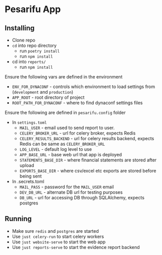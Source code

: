 # Pesarifu App

## Installing

- Clone repo
- `cd` into repo directory
    - run `poetry install`
    - run `npm install`
- cd into `reports/`
    - run `npm install`

Ensure the following vars are defined in the environment

- `ENV_FOR_DYNACONF` - controls which environment to load settings from
  (`development` and `production`)
- `APP_ROOT` - root directory of project
- `ROOT_PATH_FOR_DYNACONF` - where to find dynaconf settings files


Ensure the following are defined in `pesarifu.config` folder

- In `settings.toml`
    - `MAIL_USER` - email used to send report to user.
    - `CELERY_BROKER_URL` - url for celery broker, expects Redis
    - `CELERY_RESULTS_BACKEND` - url for celery results backend, expects Redis can
       be same as `CELERY_BROKER_URL`
    - `LOG_LEVEL` - default log level to use
    - `APP_BASE_URL` - base web url that app is deployed
    - `STATEMENTS_BASE_DIR` - where financial statements are stored after
       upload
    - `EXPORTS_BASE_DIR` - where csv/excel etc exports are stored before being
       sent
- In .secrets.toml
    - `MAIL_PASS` - password for the `MAIL_USER` email
    - `DEV_DB_URL` - alternate DB url for testing purposes
    - `DB_URL` - url for accessing DB through SQLAlchemy, expects postgres


## Running

- Make sure `redis` and `postgres` are started
- Use `just celery-run` to start celery workers
- Use `just website-serve` to start the web app
- Use `just reports-serve` to start the evidence report backend
